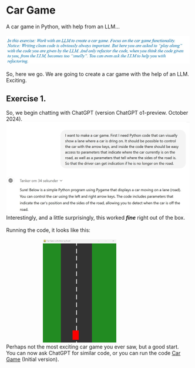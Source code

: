 # Car Game
A car game in Python, with help from an LLM...<br>
<br>
<img src="Pics/blue.jpg" alt="Introduction" width="500"><br>
<br>
So, here we go. We are going to create a car game with the help of an LLM. <br>
Exciting.
<h2>Exercise 1.</h2>
So, we begin chatting with ChatGPT (version ChatGPT o1-preview. October 2024).<br>
<img src="Pics/start.jpg" alt="Chat with ChatGPT" width="500">
<br>
Interestingly, and a little surprisingly, this worked <i><b>fine</b></i> right out of the box.<br>
<br>
Running the code, it looks like this:<br>
<br>
<img src="Pics/CarGameInitialVersion.jpg" alt="Chat with ChatGPT" width="200" hspace="100"><br>
Perhaps not the most exciting car game you ever saw, but a good start.<br>
You can now ask ChatGPT for similar code, or you can run the code  <a href="Code/CarGameInitialVersion.py">Car Game</a> (Initial version).<br>


